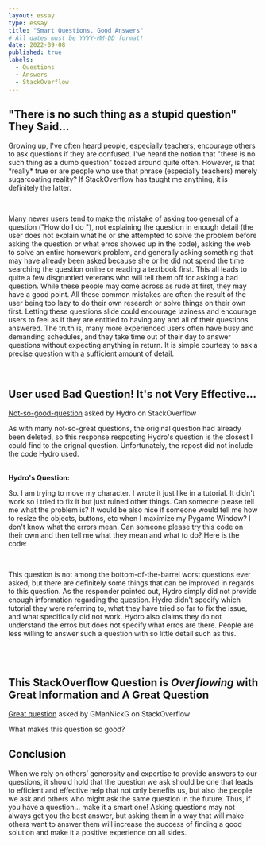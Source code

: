 ```yaml
---
layout: essay
type: essay
title: "Smart Questions, Good Answers"
# All dates must be YYYY-MM-DD format!
date: 2022-09-08
published: true
labels:
  - Questions
  - Answers
  - StackOverflow
---
```



  <h2> "There is no such thing as a stupid question" They Said...</h2>
<p>
Growing up, I've often heard people, especially teachers, encourage others to ask questions if they are confused.  I've heard the notion that "there is no such thing as a dumb question" tossed around quite often.  However, is that *really* true or are people who use that phrase (especially teachers) merely sugarcoating reality?  If StackOverflow has taught me anything, it is definitely the latter. </p>
<br>
  <p> Many newer users tend to make the mistake of asking too general of a question ("How do I do <insert task that may take hundreds of lines of code>"), not explaining the question in enough detail (the user does not explain what he or she attempted to solve the problem before asking the question or what erros showed up in the code), asking the web to solve an entire homework problem, and generally asking something that may have already been asked because she or he did not spend the time searching the question online or reading a textbook first.  This all leads to quite a few disgruntled veterans who will tell them off for asking a bad question.  While these people may come across as rude at first, they may have a good point.  All these common mistakes are often the result of the user being too lazy to do their own research or solve things on their own first.  Letting these questions slide could encourage laziness and encourage users to feel as if they are entitled to having any and all of their questions answered.  The truth is, many more experienced users often have busy and demanding schedules, and they take time out of their day to answer questions without expecting anything in return.  It is simple courtesy to ask a precise question with a sufficient amount of detail.
  </p>
  
  <br>
  <h2>User used Bad Question!  It's not Very Effective...</h2>


<a href='https://meta.stackoverflow.com/questions/400643/what-should-i-do-if-i-am-post-banned-but-i-can-not-modify-any-of-my-bad-question'>Not-so-good-question</a> asked by Hydro on StackOverflow
  <p>As with many not-so-great questions, the original question had already been deleted, so this response resposting Hydro's question is the closest I could find to the orignal question.  Unfortunately, the repost did not include the code Hydro used.</p>
<br>
  <b>Hydro's Question:</b>
  <br>
<p>So. I am trying to move my character. I wrote it just like in a tutorial. It didn't work so I tried to fix it but just 
ruined other things. Can someone please tell me what the problem is? It would be also nice if someone would tell me how 
to resize the objects, buttons, etc when I maximize my Pygame Window? I don't know what the errors mean. Can someone 
please try this code on their own and then tell me what they mean and what to do? Here is the code:</p> 
<br>
<p>This question is not among the bottom-of-the-barrel worst questions ever asked, but there are definitely some things that can be improved in regards to this question. As the responder pointed out, Hydro simply did not provide enough information regarding the question.  Hydro didn't specify which tutorial they were referring to, what they have tried so far to fix the issue, and what specifically did not work.  Hydro also claims they do not understand the erros but does not specify what erros are there.  People are less willing to answer such a question with so little detail such as this. </p>
<br>
<br>
  <h2>This StackOverflow Question is <i>Overflowing</i> with Great Information and A Great Question</h2>

 
<a href='https://stackoverflow.com/questions/11227809/why-is-processing-a-sorted-array-faster-than-processing-an-unsorted-array'>Great question</a> asked by GManNickG on StackOverflow

  <p>What makes this question so good?</p>


 


  <h2> Conclusion</h2>

When we rely on others’ generosity and expertise to provide answers to our questions, it should hold that the question we ask should be one that leads to efficient and effective help that not only benefits us, but also the people we ask and others who might ask the same question in the future. Thus, if you have a question… make it a smart one! Asking questions may not always get you the best answer, but asking them in a way that will make others want to answer them will increase the success of finding a good solution and make it a positive experience on all sides.
